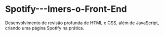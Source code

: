 # Spotify---Imers-o-Front-End
Desenvolvimento de revisão profunda de HTML e CSS, além de JavaScript, criando uma página Spotify na prática.
